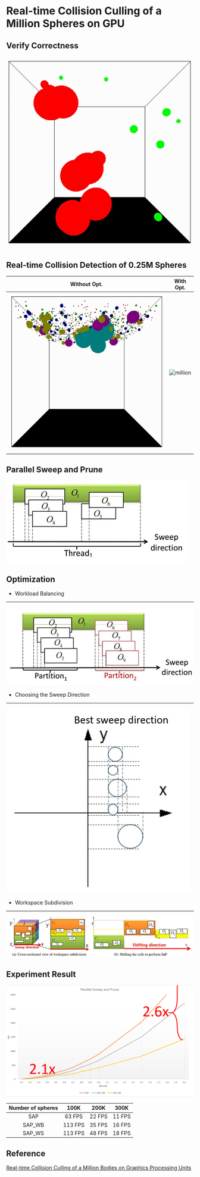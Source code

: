 # Real-time Collision Culling of a Million Spheres on GPU

## Verify Correctness
![correctness](/figure/correct.gif)

## Real-time Collision Detection of 0.25M Spheres
|Without Opt.|With Opt.|
|:--------:|:------:|
|![million](/figure/million.gif)|![million](/figure/million-fast.gif)|

## Parallel Sweep and Prune
![GSaP](/figure/GSAP.JPG)

## Optimization
- Workload Balancing
-------------------
![WorkloadBalance](/figure/WorkloadBalance.JPG)
- Choosing the Sweep Direction
-------------------
![BestDir](/figure/BestDir.JPG)
- Workspace Subdivision
-------------------
![WorkspaceSub](/figure/WorkspaceSub.JPG)

## Experiment Result
![performancd](/figure/performance.png)

|Number of spheres| 100K | 200K | 300K |
|:---------------:|:---:|:------:|:------:|
| SAP    | 63 FPS | 22 FPS | 11 FPS |
| SAP_WB | 113 FPS | 35 FPS | 16 FPS |
| SAP_WS | 113 FPS | 48 FPS | 18 FPS |

## Reference
[Real-time Collision Culling of a Million Bodies on Graphics Processing Units](http://graphics.ewha.ac.kr/gSaP/)
